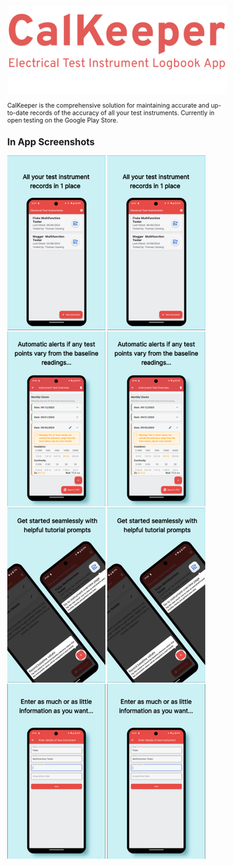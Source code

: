<img src="./assets/branding.png" width="1100" alt="Branding"/>

CalKeeper is the comprehensive solution for maintaining accurate and up-to-date records of the accuracy of all your test instruments. Currently in open testing on the Google Play Store.

## In App Screenshots
<img src="./assets/s1.png" width="225" alt="Screenshot 1"/> <img src="./assets/s1.png" width="225" alt="Screenshot 1"/>
<img src="./assets/s3.png" width="225" alt="Screenshot 3"/> <img src="./assets/s3.png" width="225" alt="Screenshot 3"/>
<img src="./assets/s5.png" width="225" alt="Screenshot 5"/> <img src="./assets/s5.png" width="225" alt="Screenshot 5"/>
<img src="./assets/s7.png" width="225" alt="Screenshot 7"/> <img src="./assets/s7.png" width="225" alt="Screenshot 7"/>
